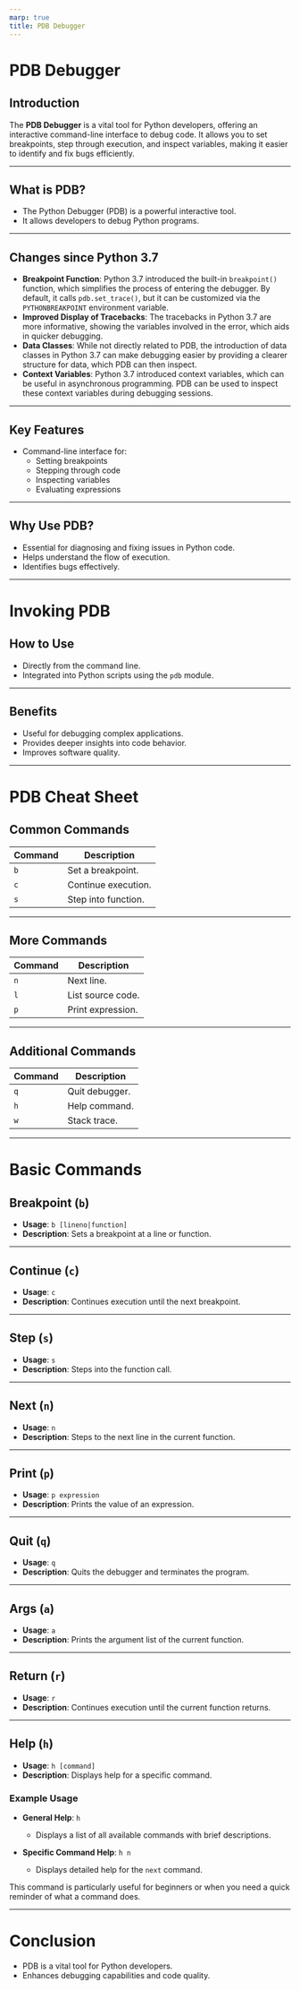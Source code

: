 ```yaml
---
marp: true
title: PDB Debugger
---
```


# PDB Debugger

## Introduction


The **PDB Debugger** is a vital tool for Python developers, offering an interactive command-line interface to debug code. It allows you to set breakpoints, step through execution, and inspect variables, making it easier to identify and fix bugs efficiently.


---

## What is PDB?

- The Python Debugger (PDB) is a powerful interactive tool.
- It allows developers to debug Python programs.

---

## Changes since Python 3.7

- **Breakpoint Function**: Python 3.7 introduced the built-in `breakpoint()` function, which simplifies the process of entering the debugger. By default, it calls `pdb.set_trace()`, but it can be customized via the `PYTHONBREAKPOINT` environment variable.
- **Improved Display of Tracebacks**: The tracebacks in Python 3.7 are more informative, showing the variables involved in the error, which aids in quicker debugging.
- **Data Classes**: While not directly related to PDB, the introduction of data classes in Python 3.7 can make debugging easier by providing a clearer structure for data, which PDB can then inspect.
- **Context Variables**: Python 3.7 introduced context variables, which can be useful in asynchronous programming. PDB can be used to inspect these context variables during debugging sessions.

---

## Key Features

- Command-line interface for:
  - Setting breakpoints
  - Stepping through code
  - Inspecting variables
  - Evaluating expressions

---

## Why Use PDB?

- Essential for diagnosing and fixing issues in Python code.
- Helps understand the flow of execution.
- Identifies bugs effectively.

---

# Invoking PDB

## How to Use

- Directly from the command line.
- Integrated into Python scripts using the `pdb` module.

---

## Benefits

- Useful for debugging complex applications.
- Provides deeper insights into code behavior.
- Improves software quality.

---

# PDB Cheat Sheet

## Common Commands

| Command | Description |
|---------|-------------|
| `b`     | Set a breakpoint. |
| `c`     | Continue execution. |
| `s`     | Step into function. |

---

## More Commands

| Command | Description |
|---------|-------------|
| `n`     | Next line. |
| `l`     | List source code. |
| `p`     | Print expression. |

---

## Additional Commands

| Command | Description |
|---------|-------------|
| `q`     | Quit debugger. |
| `h`     | Help command. |
| `w`     | Stack trace. |

---

# Basic Commands

## Breakpoint (`b`)

- **Usage**: `b [lineno|function]`
- **Description**: Sets a breakpoint at a line or function.

---

## Continue (`c`)

- **Usage**: `c`
- **Description**: Continues execution until the next breakpoint.

---

## Step (`s`)

- **Usage**: `s`
- **Description**: Steps into the function call.

---

## Next (`n`)

- **Usage**: `n`
- **Description**: Steps to the next line in the current function.

---

## Print (`p`)

- **Usage**: `p expression`
- **Description**: Prints the value of an expression.

---

## Quit (`q`)

- **Usage**: `q`
- **Description**: Quits the debugger and terminates the program.

---

## Args (`a`)

- **Usage**: `a`
- **Description**: Prints the argument list of the current function.

---

## Return (`r`)

- **Usage**: `r`
- **Description**: Continues execution until the current function returns.

---

## Help (`h`)

- **Usage**: `h [command]`
- **Description**: Displays help for a specific command.

### Example Usage

- **General Help**: `h`
  - Displays a list of all available commands with brief descriptions.

- **Specific Command Help**: `h n`
  - Displays detailed help for the `next` command.

This command is particularly useful for beginners or when you need a quick reminder of what a command does.

---

# Conclusion

- PDB is a vital tool for Python developers.
- Enhances debugging capabilities and code quality.